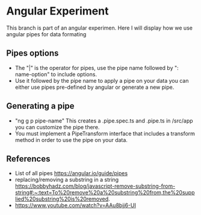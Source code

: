 # Angular Experiment

This branch is part of an angular experimen. Here I will display how we use angular pipes for data formating
## Pipes options
* The "|" is the operator for pipes, use the pipe name followed by ": name-option" to include options.
* Use it followed by the pipe name to apply a pipe on your data you can either use pipes pre-defined by angular or generate a new pipe.

## Generating a pipe
* "ng g p pipe-name" This creates a .pipe.spec.ts and .pipe.ts in /src/app you can customize the pipe there.
* You must implement a PipeTransform interface that includes a transform method in order to use the pipe on your data.

## References
* List of all pipes https://angular.io/guide/pipes
* replacing/removing a substring in a string https://bobbyhadz.com/blog/javascript-remove-substring-from-string#:~:text=To%20remove%20a%20substring%20from,the%20supplied%20substring%20is%20removed.
* https://www.youtube.com/watch?v=AAu8bjj6-UI
